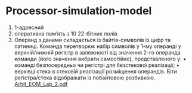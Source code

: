 # Processor-simulation-model
1)    1-адресний
2)   оперативна пам’ять з 10 22-бітних полів
3)    Операнд з даними складається із байтів-символів із цифр та латиниці. Команда
перетворює набір символів у 1-му операнді у верхній/нижній регістр в залежності від
значення 2-го операнда команди (його значення вибрати самостійно), представленого
у:
•         команді безпосередньо чи регістрі для безстекової реалізації;
•         верхівці стека в стековій реалізації розміщення операндів.
Біти регістра/стека відображати із побайтовою розбивкою.
[Arhit_EOM_Lab_2.pdf](https://github.com/Dashylikk/Processor-simulation-model/files/14652513/Arhit_EOM_Lab_2.pdf)
